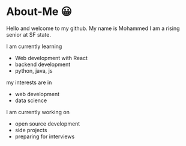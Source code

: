 # About-Me :grinning:

Hello and welcome to my github. My name is Mohammed I am a rising senior at SF state.

I am currently learning 
- Web development with React
- backend development
- python, java, js

my interests are in
- web development
- data science

I am currently working on
- open source development
- side projects
- preparing for interviews
